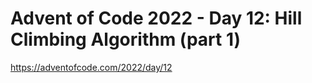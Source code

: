 # Advent of Code 2022 - Day 12: Hill Climbing Algorithm (part 1)

<https://adventofcode.com/2022/day/12>
